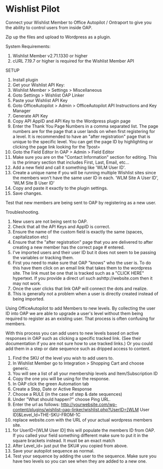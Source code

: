 Wishlist Pilot
=========
Connect your Wishlist Member to Office Autopilot / Ontraport to give you the ability to control users from inside OAP.

Zip up the files and upload to Wordpress as a plugin.

System Requirements:
1.	Wishlist Member v2.71.1330 or higher
2.	cURL 7.19.7 or higher is required for the Wishlist Member API

SETUP
1.	Install plugin
2.	Get your Wishlist API Key:
1.	Wishlist Member > Settings > Miscellaneous
3.	Goto Settings > Wishlist OAP Linker
1.	Paste your Wishlist API Key
4.	Goto OfficeAutopilot > Admin >  OfficeAutopilot API Instructions and Key Manager
1.	Generate API Key
2.	Copy API AppID and API Key to the Wordpress plugin page
5.	Enter the Thank You Page Numbers in a comma separated list.  The page numbers are for the page that a user lands on when first registering for a level.  It is recommended to have an "after registration" page that is unique to the specific level.  You can get the page ID by highlighting or clicking the page link looking for the ?post=
6.	Goto the Field Editor In OAP > Admin > Field Editor
1.	Make sure you are on the "Contact Information" section for editing.  This is the primary section that includes First, Last, Email, etc…
2.	Add a new field and call it something like 'WLM User ID'.  
3.	Create a unique name if you will be running multiple Wishlist sites since the members won't have the same user ID in each.  'WLM Site A User ID', 'WLM Site B User ID'
4.	Copy and paste it exactly to the plugin settings.
7.	Save changes.

Test that new members are being sent to OAP by registering as a new user.

Troubleshooting.
1.	New users are not being sent to OAP.
1.	Check that all the API Keys and AppID is correct.
2.	Ensure the name of the custom field is exactly the same (spaces, capitalization etc)
3.	Ensure that the "after registration" page that you are delivered to after creating a new member has the correct page # entered.
2.	I've imported users and their user ID but it does not seem to be passing the variables or tracking them.
1.	First you need to make sure that OAP "knows" who the user is.  To do this have them click on an email link that takes them to the wordpress site.  The link must be one that is tracked such as a "CLICK HERE" hypertext.  If you provide a direct url such ashttp://website.com then it may not work.
2.	Once the user clicks that link OAP will connect the dots and realize.
3.	This is generally not a problem when a user is directly created instead of being imported.

Using OfficeAutopilot to add Members to new levels.
By collecting the user ID into OAP we are able to upgrade a user's level without them being required to register as an existing user.  That process is often confusing for members.

With this process you can add users to new levels based on active responses in OAP such as clicking a specific tracked link.  (See their documentation if you are not sure how to use tracked links.)  Or you could add them in a step or date sequence such as dripped access to content.

1.	Find the SKU of the level you wish to add users to.
1.	In Wishlist Member go to Integration > Shopping Cart and choose generic.
2.	You will see a list of all your membership levels and Item/Subscription ID
3.	Copy the one you will be using for the response.
2.	In OAP click the green Automation tab
1.	Create a Step, Date or Active Response
2.	Choose a RULE (in the case of step & date sequences)
3.	Under "What should happen?" choose Ping URL.
4.	Enter the url as follows: http://yourwebsite.com/wp-content/plugins/wishlist-oap-linker/wishlist.php?UserID=[WLM User ID]&Level_Id=THE-SKU-FROM-1C
5.	replace website.com with the URL of your actual wordpress members site.
6.	for UserID=[WLM User ID] this will populate the members ID from OAP.  If you called your field something different make sure to put it in the square brackets instead.  It must be an exact match
7.	After Level_id= just put the SKU# you copied from above.
8.	Save your autopilot sequence as normal.
3.	Test your sequence by adding the user to the sequence.  Make sure you have two levels so you can see when they are added to a new one.






